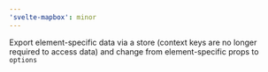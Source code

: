 ```yaml
---
'svelte-mapbox': minor
---
```


Export element-specific data via a store (context keys are no longer required to access data) and change from element-specific props to `options`
